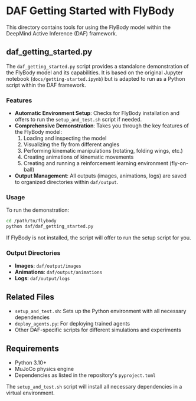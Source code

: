 # DAF Getting Started with FlyBody

This directory contains tools for using the FlyBody model within the DeepMind Active Inference (DAF) framework.

## daf_getting_started.py

The `daf_getting_started.py` script provides a standalone demonstration of the FlyBody model and its capabilities. It is based on the original Jupyter notebook (`docs/getting-started.ipynb`) but is adapted to run as a Python script within the DAF framework.

### Features

- **Automatic Environment Setup**: Checks for FlyBody installation and offers to run the `setup_and_test.sh` script if needed.
- **Comprehensive Demonstration**: Takes you through the key features of the FlyBody model:
  1. Loading and inspecting the model
  2. Visualizing the fly from different angles
  3. Performing kinematic manipulations (rotating, folding wings, etc.)
  4. Creating animations of kinematic movements
  5. Creating and running a reinforcement learning environment (fly-on-ball)
- **Output Management**: All outputs (images, animations, logs) are saved to organized directories within `daf/output`.

### Usage

To run the demonstration:

```bash
cd /path/to/flybody
python daf/daf_getting_started.py
```

If FlyBody is not installed, the script will offer to run the setup script for you.

### Output Directories

- **Images**: `daf/output/images`
- **Animations**: `daf/output/animations`
- **Logs**: `daf/output/logs`

## Related Files

- `setup_and_test.sh`: Sets up the Python environment with all necessary dependencies
- `deploy_agents.py`: For deploying trained agents
- Other DAF-specific scripts for different simulations and experiments

## Requirements

- Python 3.10+
- MuJoCo physics engine
- Dependencies as listed in the repository's `pyproject.toml`

The `setup_and_test.sh` script will install all necessary dependencies in a virtual environment. 
